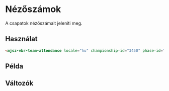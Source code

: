 # Nézőszámok

A csapatok nézőszámait jeleníti meg.

## Használat

```html
<mjsz-vbr-team-attendance locale="hu" championship-id="3450" phase-id="45196" />
```

<!--@include: ./parts/phase.md-->

## Példa

<ClientOnly>
  <mjsz-vbr-team-attendance
    locale="hu"
    championship-id="3450"
    phase-id="45196"
  />
</ClientOnly>

## Változók

<!--@include: ./parts/props-base.md-->
<!--@include: ./parts/props-team.md-->

